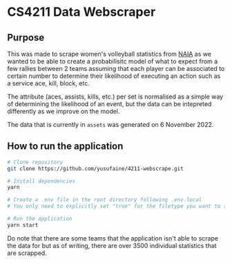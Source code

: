# CS4211 Data Webscraper

## Purpose

This was made to scrape women's volleyball statistics from [NAIA](https://naiastats.prestosports.com) as we wanted to be able to create a probabilisitc model of what to expect from a few rallies between 2 teams assuming that each player can be associated to certain number to determine their likelihood of executing an action such as a service ace, kill, block, etc.

The attribute (aces, assists, kills, etc.) per set is normalised as a simple way of determining the likelihood of an event, but the data can be intepreted differently as we improve on the model.

The data that is currently in `assets` was generated on 6 November 2022.

## How to run the application

```bash
# Clone repository
git clone https://github.com/yusufaine/4211-webscrape.git 

# Install dependencies
yarn 

# Create a .env file in the root directory following .env.local
# You only need to explicitly set "true" for the filetype you want to save the data as

# Run the application
yarn start
```

Do note that there are some teams that the application isn't able to scrape the data for but as of writing, there are over 3500 individual statistics that are scrapped.
